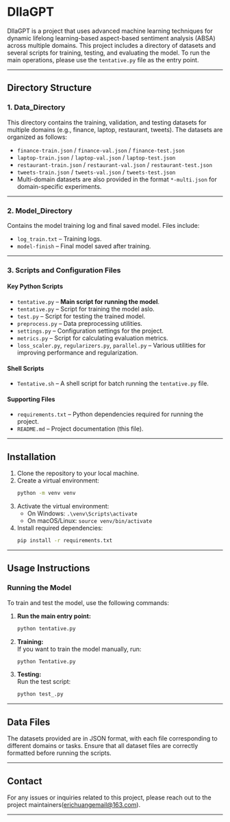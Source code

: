 # DllaGPT

DllaGPT is a project that uses advanced machine learning techniques for dynamic lifelong learning-based aspect-based sentiment analysis (ABSA) across multiple domains. This project includes a directory of datasets and several scripts for training, testing, and evaluating the model. To run the main operations, please use the `tentative.py` file as the entry point.

---

## Directory Structure

### 1. **Data_Directory**  
This directory contains the training, validation, and testing datasets for multiple domains (e.g., finance, laptop, restaurant, tweets). The datasets are organized as follows:

- `finance-train.json` / `finance-val.json` / `finance-test.json`  
- `laptop-train.json` / `laptop-val.json` / `laptop-test.json`  
- `restaurant-train.json` / `restaurant-val.json` / `restaurant-test.json`  
- `tweets-train.json` / `tweets-val.json` / `tweets-test.json`  
- Multi-domain datasets are also provided in the format `*-multi.json` for domain-specific experiments.

---

### 2. **Model_Directory**  
Contains the model training log and final saved model. Files include:
- `log_train.txt` – Training logs.
- `model-finish` – Final model saved after training.

---

### 3. **Scripts and Configuration Files**  

#### **Key Python Scripts**  
- `tentative.py` – **Main script for running the model**.  
- `tentative.py` – Script for training the model aslo.  
- `test.py` – Script for testing the trained model.
- `preprocess.py` – Data preprocessing utilities.  
- `settings.py` – Configuration settings for the project.  
- `metrics.py` – Script for calculating evaluation metrics.  
- `loss_scaler.py`, `regularizers.py`, `parallel.py` – Various utilities for improving performance and regularization.

#### **Shell Scripts**  
- `Tentative.sh` – A shell script for batch running the `tentative.py` file.

#### **Supporting Files**  
- `requirements.txt` – Python dependencies required for running the project.  
- `README.md` – Project documentation (this file).

---

## Installation

1. Clone the repository to your local machine.
2. Create a virtual environment:
   ```bash
   python -m venv venv
   ```
3. Activate the virtual environment:
   - On Windows: `.\venv\Scripts\activate`
   - On macOS/Linux: `source venv/bin/activate`
4. Install required dependencies:
   ```bash
   pip install -r requirements.txt
   ```

---

## Usage Instructions

### Running the Model
To train and test the model, use the following commands:

1. **Run the main entry point:**  
   ```bash
   python tentative.py
   ```

2. **Training:**  
   If you want to train the model manually, run:  
   ```bash
   python Tentative.py
   ```

3. **Testing:**  
   Run the test script:  
   ```bash
   python test_.py
   ```

---

## Data Files
The datasets provided are in JSON format, with each file corresponding to different domains or tasks. Ensure that all dataset files are correctly formatted before running the scripts.

---

## Contact
For any issues or inquiries related to this project, please reach out to the project maintainers(erichuangemail@163.com).

---